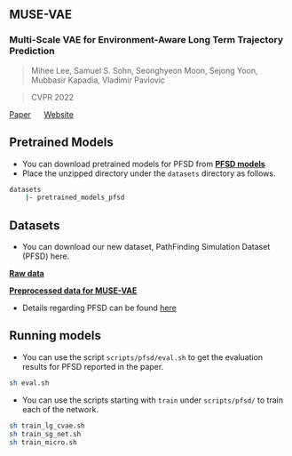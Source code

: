## MUSE-VAE

### Multi-Scale VAE for Environment-Aware Long Term Trajectory Prediction

> Mihee Lee, Samuel S. Sohn, Seonghyeon Moon, Sejong Yoon, Mubbasir Kapadia, Vladimir Pavlovic

> CVPR 2022

[Paper](https://arxiv.org/abs/2201.07189)
&nbsp;&nbsp;&nbsp;&nbsp;
[Website](https://ml1323.github.io/MUSE-VAE)



## Pretrained Models
+ You can download pretrained models for PFSD from
**[PFSD models](https://drive.google.com/file/d/1QGGgYNomsQf2bCrR3OXBDi_1yWLHJm6y/view?usp=sharing)**
+ Place the unzipped directory under the `datasets` directory as follows.
```bash
datasets
    |- pretrained_models_pfsd
```

## Datasets
+ You can download our new dataset, PathFinding Simulation Dataset (PFSD) here.

**[Raw data](https://drive.google.com/file/d/1QGGgYNomsQf2bCrR3OXBDi_1yWLHJm6y/view?usp=sharing)**

**[Preprocessed data for MUSE-VAE](https://drive.google.com/file/d/1Wm5CTBrxozg9zMKvS2l9M3XtHhWyy3g9/view?usp=sharing)**

+ Details regarding PFSD can be found [here](https://ml1323.github.io/MUSE-VAE/tree-of-codes)


## Running models
+ You can use the script `scripts/pfsd/eval.sh` to get the evaluation results for PFSD reported in the paper.
```bash
sh eval.sh
```

+ You can use the scripts starting with `train` under `scripts/pfsd/` to train each of the network.
```bash
sh train_lg_cvae.sh
sh train_sg_net.sh
sh train_micro.sh
```
